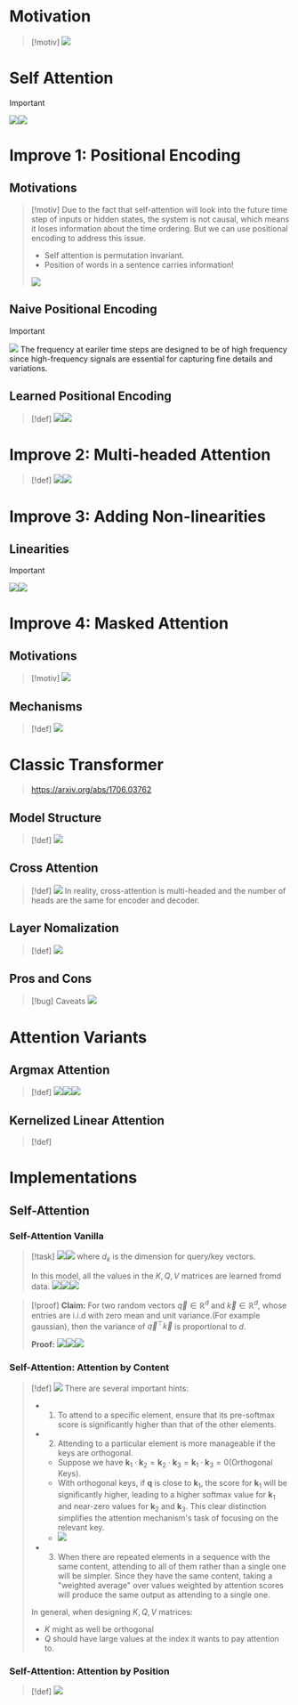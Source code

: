 # Motivation
> [!motiv]
> ![](Transformer_Basics.assets/image-20240706221804990.png)




# Self Attention
> [!important]
> ![](Transformer_Basics.assets/image-20240706221539230.png)![](Transformer_Basics.assets/image-20240706221615144.png)







# Improve 1: Positional Encoding
## Motivations
> [!motiv]
> Due to the fact that self-attention will look into the future time step of inputs or hidden states, the system is not causal, which means it loses information about the time ordering. But we can use positional encoding to address this issue. 
> - Self attention is permutation invariant. 
> - Position of words in a sentence carries information!
> 
> ![](Transformer_Basics.assets/image-20240706222213813.png)



## Naive Positional Encoding
> [!important]
> ![](Transformer_Basics.assets/image-20240706222352687.png)
> The frequency at eariler time steps are designed to be of high frequency since high-frequency signals are essential for capturing fine details and variations.



## Learned Positional Encoding
> [!def]
> ![](Transformer_Basics.assets/image-20240706230425999.png)![](Transformer_Basics.assets/image-20240706230543833.png)



# Improve 2: Multi-headed Attention
> [!def]
> ![](Transformer_Basics.assets/image-20240706230903712.png)![](Transformer_Basics.assets/image-20240706230911133.png)



# Improve 3: Adding Non-linearities
## Linearities
> [!important]
> ![](Transformer_Basics.assets/image-20240707104643346.png)![](Transformer_Basics.assets/image-20240707104653581.png)



# Improve 4: Masked Attention
## Motivations
> [!motiv]
> ![](Transformer_Basics.assets/image-20240707104958012.png)


## Mechanisms
> [!def]
> ![](Transformer_Basics.assets/image-20240707105851600.png)



# Classic Transformer
> https://arxiv.org/abs/1706.03762


## Model Structure
> [!def]
> ![](Transformer_Basics.assets/image-20240707110733248.png)



## Cross Attention
> [!def]
> ![](Transformer_Basics.assets/image-20240707111213345.png)
> In reality, cross-attention is multi-headed and the number of heads are the same for encoder and decoder.




## Layer Nomalization
> [!def]
> ![](Transformer_Basics.assets/image-20240707111404353.png)




## Pros and Cons
> [!bug] Caveats
> ![](Transformer_Basics.assets/image-20240707113530435.png)



# Attention Variants
## Argmax Attention
> [!def]
> ![](Transformer_Basics.assets/image-20240714180243070.png)![](Transformer_Basics.assets/image-20240714180255095.png)![](Transformer_Basics.assets/image-20240714180303902.png)




## Kernelized Linear Attention
> [!def]






# Implementations
## Self-Attention
### Self-Attention Vanilla
> [!task]
> ![](Transformer_Basics.assets/image-20240714124642225.png)![](Transformer_Basics.assets/image-20240714131235876.png) 
> where $d_{k}$ is the dimension for query/key vectors.
> 
> In this model, all the values in the $K, Q, V$ matrices are learned fromd data.
> ![](Transformer_Basics.assets/image-20240714152418150.png)![](Transformer_Basics.assets/image-20240714161507788.png)![](Transformer_Basics.assets/image-20240714154207229.png)

> [!proof]
> **Claim:** For two random vectors $\vec{q}\in \mathbb{R}^d$ and $\vec{k}\in \mathbb{R}^d$, whose entries are i.i.d with zero mean and unit variance.(For example gaussian), then the variance of $\vec{q}^{\top}\vec{k}$ is proportional to $d$.
> 
> **Proof:** 
> ![](Transformer_Basics.assets/image-20240714153941798.png)![](Transformer_Basics.assets/image-20240714153949043.png)![](Transformer_Basics.assets/image-20240714153956468.png)





### Self-Attention: Attention by Content
> [!def]
> ![](Transformer_Basics.assets/image-20240714132024569.png)
> There are several important hints:
> - 1. To attend to a specific element, ensure that its pre-softmax score is significantly higher than that of the other elements.
> - 2. Attending to a particular element is more manageable if the keys are orthogonal.
> 	- Suppose we have $\mathbf{k}_{1}\cdot \mathbf{k}_{2}=\mathbf{k}_{2}\cdot \mathbf{k}_{3}=\mathbf{k}_{1}\cdot \mathbf{k}_{3}=0$(Orthogonal Keys).
> 	- With orthogonal keys, if $\mathbf{q}$ is close to $\mathbf{k}_{1}$​, the score for $\mathbf{k}_{1}$​ will be significantly higher, leading to a higher softmax value for $\mathbf{k}_{1}$​ and near-zero values for $\mathbf{k}_{2}$​​ and $\mathbf{k}_{3}$​. This clear distinction simplifies the attention mechanism's task of focusing on the relevant key.
> 	- ![](Transformer_Basics.assets/image-20240714174337223.png)
> - 3. When there are repeated elements in a sequence with the same content, attending to all of them rather than a single one will be simpler. Since they have the same content, taking a "weighted average" over values weighted by attention scores will produce the same output as attending to a single one.
> 
> In general, when designing $K, Q, V$ matrices:
> - $K$ might as well be orthogonal
> - $Q$ should have large values at the index it wants to pay attention to.
> 




### Self-Attention: Attention by Position
> [!def]
>![](Transformer_Basics.assets/image-20240714175732010.png)





